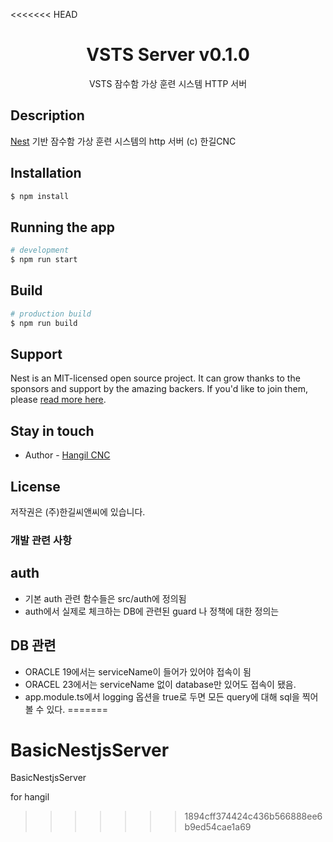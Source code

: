 <<<<<<< HEAD
<p align="center">
  <center>
    <H1> VSTS Server v0.1.0 </H1>
  </center>
</p>

<p align="center">
  VSTS 잠수함 가상 훈련 시스템 HTTP 서버
</p>

## Description

[Nest](https://github.com/nestjs/nest) 기반 잠수함 가상 훈련 시스템의 http 서버
(c) 한길CNC

## Installation

```bash
$ npm install
```

## Running the app

```bash
# development
$ npm run start
```

## Build

```bash
# production build
$ npm run build
```

## Support

Nest is an MIT-licensed open source project. It can grow thanks to the sponsors and support by the amazing backers. If you'd like to join them, please [read more here](https://docs.nestjs.com/support).

## Stay in touch

- Author - [Hangil CNC](https://www.hangilcnc.com/)

## License

  저작권은 (주)한길씨앤씨에 있습니다.


### 개발 관련 사항

## auth

- 기본 auth 관련 함수들은 src/auth에 정의됨
- auth에서 실제로 체크하는 DB에 관련된 guard 나 정책에 대한 정의는 

## DB 관련

- ORACLE 19에서는 serviceName이 들어가 있어야 접속이 됨
- ORACEL 23에서는 serviceName 없이 database만 있어도 접속이 됐음.
- app.module.ts에서 logging 옵션을 true로 두면 모든 query에 대해 sql을 찍어볼 수 있다.
=======
# BasicNestjsServer

BasicNestjsServer

for hangil
>>>>>>> 1894cff374424c436b566888ee6b9ed54cae1a69
